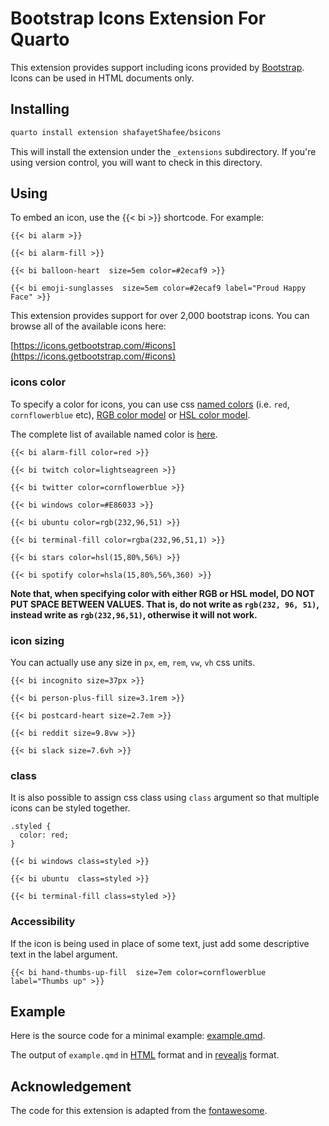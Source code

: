 # Bootstrap Icons Extension For Quarto

This extension provides support including icons provided by [Bootstrap](https://icons.getbootstrap.com/). Icons can be used in HTML documents only.

## Installing

```bash
quarto install extension shafayetShafee/bsicons
```

This will install the extension under the `_extensions` subdirectory.
If you're using version control, you will want to check in this directory.

## Using

To embed an icon, use the {{< bi >}} shortcode. For example:

```
{{< bi alarm >}}

{{< bi alarm-fill >}}

{{< bi balloon-heart  size=5em color=#2ecaf9 >}}

{{< bi emoji-sunglasses  size=5em color=#2ecaf9 label="Proud Happy Face" >}}

```

This extension provides support for over 2,000 bootstrap icons. You can browse all of the available icons here:

[https://icons.getbootstrap.com/#icons](https://icons.getbootstrap.com/#icons)

### icons color

To specify a color for icons, you can use css [named colors](https://developer.mozilla.org/en-US/docs/Web/CSS/color_value#named_colors) (i.e. `red`, `cornflowerblue` etc), [RGB color model](https://developer.mozilla.org/en-US/docs/Web/CSS/color_value#rgb_color_model) or [HSL color model](https://developer.mozilla.org/en-US/docs/Web/CSS/color_value#hsl_color_model).

The complete list of available named color is [here](https://developer.mozilla.org/en-US/docs/Web/CSS/named-color).

```
{{< bi alarm-fill color=red >}}

{{< bi twitch color=lightseagreen >}}

{{< bi twitter color=cornflowerblue >}}

{{< bi windows color=#E86033 >}}

{{< bi ubuntu color=rgb(232,96,51) >}}

{{< bi terminal-fill color=rgba(232,96,51,1) >}}

{{< bi stars color=hsl(15,80%,56%) >}}

{{< bi spotify color=hsla(15,80%,56%,360) >}}
```

**Note that, when specifying color with either RGB or HSL model, DO NOT PUT SPACE BETWEEN VALUES. That is, do not write as `rgb(232, 96, 51)`, instead write as `rgb(232,96,51)`, otherwise it will not work.**

### icon sizing

You can actually use any size in `px`, `em`, `rem`, `vw`, `vh` css units.

```
{{< bi incognito size=37px >}}

{{< bi person-plus-fill size=3.1rem >}}

{{< bi postcard-heart size=2.7em >}}

{{< bi reddit size=9.8vw >}}

{{< bi slack size=7.6vh >}}

```

### class

It is also possible to assign css class using `class` argument so that multiple icons can be styled together.

```{css}
.styled {
  color: red;
}
```

```
{{< bi windows class=styled >}}

{{< bi ubuntu  class=styled >}}

{{< bi terminal-fill class=styled >}}
```

### Accessibility

If the icon is being used in place of some text, just add some descriptive text in the label argument.

```
{{< bi hand-thumbs-up-fill  size=7em color=cornflowerblue label="Thumbs up" >}}
```

## Example

Here is the source code for a minimal example: [example.qmd](example.qmd).

The output of `example.qmd` in [HTML](https://shafayetshafee.github.io/bsicons/example_html.html) format and in [revealjs](https://shafayetshafee.github.io/bsicons/example.html) format.

## Acknowledgement

The code for this extension is adapted from the [fontawesome](https://github.com/quarto-ext/fontawesome).

